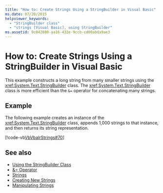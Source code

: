 ```yaml
---
title: "How to: Create Strings Using a StringBuilder in Visual Basic"
ms.date: 07/20/2015
helpviewer_keywords: 
  - "StringBuilder class"
  - "strings [Visual Basic], using StringBuilder"
ms.assetid: 9c042880-aa16-432e-9ccb-cd00abda9ae3
---
```

# How to: Create Strings Using a StringBuilder in Visual Basic
This example constructs a long string from many smaller strings using the <xref:System.Text.StringBuilder> class. The <xref:System.Text.StringBuilder> class is more efficient than the `&=` operator for concatenating many strings.  
  
## Example  
 The following example creates an instance of the <xref:System.Text.StringBuilder> class, appends 1,000 strings to that instance, and then returns its string representation.  
  
 [!code-vb[VbVbalrStrings#70](../../../../visual-basic/language-reference/functions/codesnippet/VisualBasic/how-to-create-strings-using-a-stringbuilder_1.vb)]  
  
## See also
- [Using the StringBuilder Class](../../../../standard/base-types/stringbuilder.md)
- [&= Operator](../../../../visual-basic/language-reference/operators/and-assignment-operator.md)
- [Strings](../../../../visual-basic/programming-guide/language-features/strings/index.md)
- [Creating New Strings](../../../../standard/base-types/creating-new.md)
- [Manipulating Strings](../../../../standard/base-types/manipulating-strings.md)
